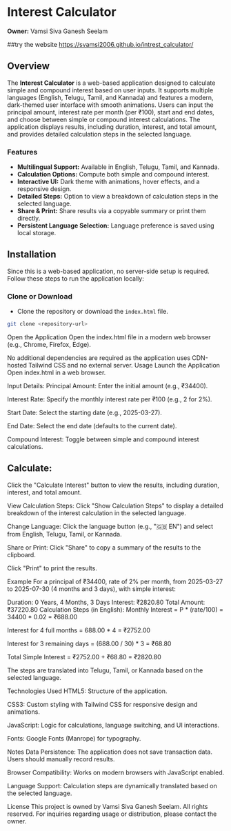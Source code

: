 # Interest Calculator

**Owner:** Vamsi Siva Ganesh Seelam


##try the website
https://svamsi2006.github.io/intrest_calculator/
## Overview

The **Interest Calculator** is a web-based application designed to calculate simple and compound interest based on user inputs. It supports multiple languages (English, Telugu, Tamil, and Kannada) and features a modern, dark-themed user interface with smooth animations. Users can input the principal amount, interest rate per month (per ₹100), start and end dates, and choose between simple or compound interest calculations. The application displays results, including duration, interest, and total amount, and provides detailed calculation steps in the selected language.

### Features

- **Multilingual Support:** Available in English, Telugu, Tamil, and Kannada.
- **Calculation Options:** Compute both simple and compound interest.
- **Interactive UI:** Dark theme with animations, hover effects, and a responsive design.
- **Detailed Steps:** Option to view a breakdown of calculation steps in the selected language.
- **Share & Print:** Share results via a copyable summary or print them directly.
- **Persistent Language Selection:** Language preference is saved using local storage.

## Installation

Since this is a web-based application, no server-side setup is required. Follow these steps to run the application locally:

### Clone or Download

- Clone the repository or download the `index.html` file.

```bash
git clone <repository-url>
```
Open the Application
Open the index.html file in a modern web browser (e.g., Chrome, Firefox, Edge).

No additional dependencies are required as the application uses CDN-hosted Tailwind CSS and no external server.
Usage
Launch the Application
Open index.html in a web browser.

Input Details:
Principal Amount: Enter the initial amount (e.g., ₹34400).

Interest Rate: Specify the monthly interest rate per ₹100 (e.g., 2 for 2%).

Start Date: Select the starting date (e.g., 2025-03-27).

End Date: Select the end date (defaults to the current date).

Compound Interest: Toggle between simple and compound interest calculations.

## Calculate:
Click the "Calculate Interest" button to view the results, including duration, interest, and total amount.

View Calculation Steps:
Click "Show Calculation Steps" to display a detailed breakdown of the interest calculation in the selected language.

Change Language:
Click the language button (e.g., "🇬🇧 EN") and select from English, Telugu, Tamil, or Kannada.

Share or Print:
Click "Share" to copy a summary of the results to the clipboard.

Click "Print" to print the results.

Example
For a principal of ₹34400, rate of 2% per month, from 2025-03-27 to 2025-07-30 (4 months and 3 days), with simple interest:


Duration: 0 Years, 4 Months, 3 Days
Interest: ₹2820.80
Total Amount: ₹37220.80
Calculation Steps (in English):
Monthly Interest = P * (rate/100) = 34400 * 0.02 = ₹688.00

Interest for 4 full months = 688.00 * 4 = ₹2752.00

Interest for 3 remaining days = (688.00 / 30) * 3 = ₹68.80

Total Simple Interest = ₹2752.00 + ₹68.80 = ₹2820.80

The steps are translated into Telugu, Tamil, or Kannada based on the selected language.

Technologies Used
HTML5: Structure of the application.

CSS3: Custom styling with Tailwind CSS for responsive design and animations.

JavaScript: Logic for calculations, language switching, and UI interactions.


Fonts: Google Fonts (Manrope) for typography.

Notes
Data Persistence: The application does not save transaction data. Users should manually record results.

Browser Compatibility: Works on modern browsers with JavaScript enabled.

Language Support: Calculation steps are dynamically translated based on the selected language.

License
This project is owned by Vamsi Siva Ganesh Seelam. All rights reserved. For inquiries regarding usage or distribution, please contact the owner.


